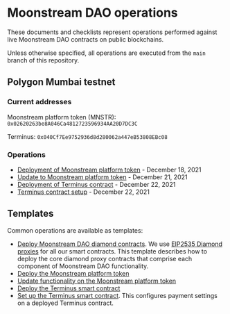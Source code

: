 # Moonstream DAO operations

These documents and checklists represent operations performed against live Moonstream DAO contracts on public
blockchains.

Unless otherwise specified, all operations are executed from the `main` branch of this repository.

## Polygon Mumbai testnet

### Current addresses

Moonstream platform token (MNSTR): `0x02620263be8A046Ca4812723596934AA20D7DC3C`

Terminus: `0x040Cf7Ee9752936d8d280062a447eB53808EBc08`

### Operations

- [Deployment of Moonstream platform token](./moonstream-deploy-mumbai-20211218-1633.md) - December 18, 2021
- [Update to Moonstream platform token](./moonstream-update-mumbai-20211221-1912.md) - December 21, 2021
- [Deployment of Terminus contract](./terminus-deploy-mumbai-20211222-2028.md) - December 22, 2021
- [Terminus contract setup](terminus-setup-20211222-2049.md) - December 22, 2021

## Templates

Common operations are available as templates:
- [Deploy Moonstream DAO diamond contracts](./templates/diamond-deploy.md). We use [EIP2535 Diamond proxies](https://eips.ethereum.org/EIPS/eip-2535)
for all our smart contracts. This template describes how to deploy the core diamond proxy contracts that
comprise each component of Moonstream DAO functionality.
- [Deploy the Moonstream platform token](./templates/moonstream-deploy.md)
- [Update functionality on the Moonstream platform token](./templates/moonstream-update.md)
- [Deploy the Terminus smart contract](./templates/terminus-deploy.md)
- [Set up the Terminus smart contract](./templates/terminus-setup.md). This configures payment settings
on a deployed Terminus contract.

